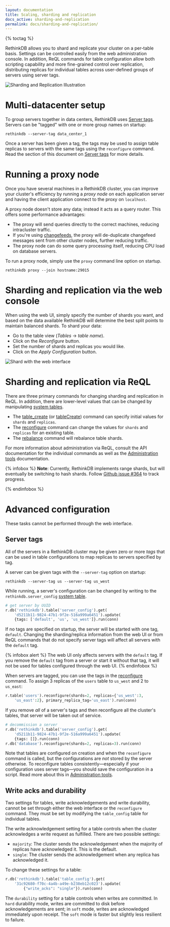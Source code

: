 ```yaml
---
layout: documentation
title: Scaling, sharding and replication
docs_active: sharding-and-replication
permalink: docs/sharding-and-replication/
---
```


{% toctag %}

RethinkDB allows you to shard and replicate your cluster on a per-table basis. Settings can be controlled easily from the web administration console. In addition, ReQL commands for table configuration allow both scripting capability and more fine-grained control over replication, distributing replicas for individual tables across user-defined groups of servers using server tags.

<img alt="Sharding and Replication Illustration" class="api_command_illustration"
    src="/assets/images/docs/api_illustrations/shard-and-replicate.png" />

# Multi-datacenter setup #

To group servers together in data centers, RethinkDB uses [Server tags](#server-tags). Servers can be "tagged" with one or more group names on startup:

```
rethinkdb --server-tag data_center_1
```

Once a server has been given a tag, the tags may be used to assign table replicas to servers with the same tags using the `reconfigure` command. Read the section of this document on [Server tags](#server-tags) for more details.

# Running a proxy node #

Once you have several machines in a RethinkDB cluster, you can improve your cluster's efficiency by running a _proxy node_ on each application server and having the client application connect to the proxy on `localhost`.

A proxy node doesn't store any data; instead it acts as a query router. This offers some performance advantages:

* The proxy will send queries directly to the correct machines, reducing intracluster traffic.
* If you're using [changefeeds][cf], the proxy will de-duplicate changefeed messages sent from other cluster nodes, further reducing traffic.
* The proxy node can do some query processing itself, reducing CPU load on database servers.

To run a proxy node, simply use the `proxy` command line option on startup.

[cf]: /docs/changefeeds

```
rethinkdb proxy --join hostname:29015
```

# Sharding and replication via the web console #

When using the web UI, simply specify the number of shards you want, and based on the data available RethinkDB will determine the best split points to maintain balanced shards. To shard your data:

- Go to the table view (_Tables_ &rarr; _table name_).
- Click on the _Reconfigure_ button.
- Set the number of shards and replicas you would like.
- Click on the _Apply Configuration_ button.

![Shard with the web interface](/assets/images/docs/administration/shard.png)

# Sharding and replication via ReQL #

There are three primary commands for changing sharding and replication in ReQL. In addition, there are lower-level values that can be changed by manipulating [system tables](/docs/system-tables/).


* The [table_create](/api/python/table_create) (or [tableCreate](/api/javascript/table_create)) command can specify initial values for `shards` and `replicas`.
* The [reconfigure](/api/python/reconfigure) command can change the values for `shards` and `replicas` for an existing table.
* The [rebalance](/api/python/rebalance) command will rebalance table shards.

For more information about administration via ReQL, consult the API documentation for the individual commands as well as the [Administration tools][at] documentation.

[at]: /docs/administration-tools/

{% infobox %}
__Note__: Currently, RethinkDB implements range shards, but will eventually be
switching to hash shards. Follow [Github issue #364][gh364] to track progress.

[gh364]: https://github.com/rethinkdb/rethinkdb/issues/364
{% endinfobox %}


# Advanced configuration #

These tasks cannot be performed through the web interface.

## Server tags ##

All of the servers in a RethinkDB cluster may be given zero or more _tags_ that can be used in table configurations to map replicas to servers specified by tag.

A server can be given tags with the `--server-tag` option on startup:

```
rethinkdb --server-tag us --server-tag us_west
```


While running, a server's configuration can be changed by writing to the `rethinkdb.server_config` [system table](/docs/system-tables/).

```py
# get server by UUID
r.db('rethinkdb').table('server_config').get(
    'd5211b11-9824-47b1-9f2e-516a999a6451').update(
    {tags: ['default', 'us', 'us_west']}.run(conn)
```

If no tags are specified on startup, the server will be started with one tag, `default`. Changing the sharding/replica information from the web UI or from ReQL commands that do not specify server tags will affect all servers with the `default` tag.

{% infobox alert %}
The web UI only affects servers with the `default` tag. If you remove the `default` tag from a server or start it without that tag, it will not be used for tables configured through the web UI.
{% endinfobox %}

When servers are tagged, you can use the tags in the [reconfigure](/api/python/reconfigure) command. To assign 3 replicas of the `users` table to `us_west` and 2 to `us_east`:

```py
r.table('users').reconfigure(shards=2, replicas={'us_west':3, 
    'us_east':2}, primary_replica_tag='us_east').run(conn)
```

If you remove *all* of a server's tags and then reconfigure all the cluster's tables, that server will be taken out of service.

```py
# decommission a server
r.db('rethinkdb').table('server_config').get(
    'd5211b11-9824-47b1-9f2e-516a999a6451').update(
    {tags: []}.run(conn)
r.db('database').reconfigure(shards=2, replicas=3).run(conn)
```

Note that tables are configured on creation and when the `reconfigure` command is called, but the configurations are *not* stored by the server otherwise. To reconfigure tables consistently&mdash;especially if your configuration uses server tags&mdash;you should save the configuration in a script. Read more about this in [Administration tools][at].

## Write acks and durability ##

Two settings for tables, write acknowledgements and write durability, cannot be set through either the web interface or the `reconfigure` command. They must be set by modifying the `table_config` table for individual tables.

The write acknowledgement setting for a table controls when the cluster acknowledges a write request as fulfilled. There are two possible settings:

* `majority`: The cluster sends the acknowledgement when the majority of replicas have acknowledged it. This is the default.
* `single`: The cluster sends the acknowledgement when any replica has acknowledged it.

To change these settings for a table:

```py
r.db('rethinkdb').table('table_config').get(
    '31c92680-f70c-4a4b-a49e-b238eb12c023').update(
        {"write_acks": "single"}).run(conn)
```

The `durability` setting for a table controls when writes are committed. In `hard` durability mode, writes are committed to disk before acknowledgements are sent; in `soft` mode, writes are acknowledged immediately upon receipt. The `soft` mode is faster but slightly less resilient to failure.
